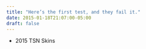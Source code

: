 ```yaml
---
title: "Here’s the first test, and they fail it."
date: 2015-01-18T21:07:00-05:00
draft: false
---
```

- 2015 TSN Skins